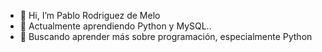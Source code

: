 - 👋 Hi, I’m Pablo Rodriguez de Melo
- 🌱 Actualmente aprendiendo Python y MySQL..
- 💞️ Buscando aprender más sobre programación, especialmente Python

<!---
PabloRMelo/PabloRMelo is a ✨ special ✨ repository because its `README.md` (this file) appears on your GitHub profile.
You can click the Preview link to take a look at your changes.
--->

